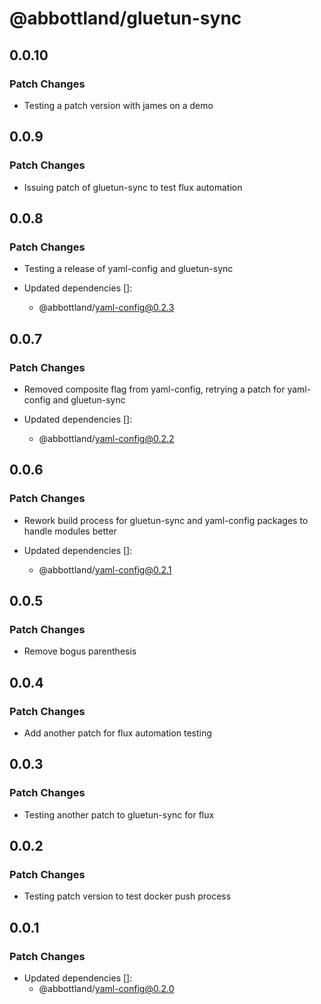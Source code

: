 # @abbottland/gluetun-sync

## 0.0.10

### Patch Changes

- Testing a patch version with james on a demo

## 0.0.9

### Patch Changes

- Issuing patch of gluetun-sync to test flux automation

## 0.0.8

### Patch Changes

- Testing a release of yaml-config and gluetun-sync

- Updated dependencies []:
  - @abbottland/yaml-config@0.2.3

## 0.0.7

### Patch Changes

- Removed composite flag from yaml-config, retrying a patch for yaml-config and gluetun-sync

- Updated dependencies []:
  - @abbottland/yaml-config@0.2.2

## 0.0.6

### Patch Changes

- Rework build process for gluetun-sync and yaml-config packages to handle modules better

- Updated dependencies []:
  - @abbottland/yaml-config@0.2.1

## 0.0.5

### Patch Changes

- Remove bogus parenthesis

## 0.0.4

### Patch Changes

- Add another patch for flux automation testing

## 0.0.3

### Patch Changes

- Testing another patch to gluetun-sync for flux

## 0.0.2

### Patch Changes

- Testing patch version to test docker push process

## 0.0.1

### Patch Changes

- Updated dependencies []:
  - @abbottland/yaml-config@0.2.0
